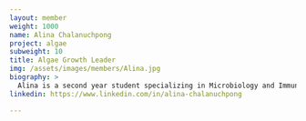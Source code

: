 ```yaml
---
layout: member
weight: 1000
name: Alina Chalanuchpong
project: algae
subweight: 10
title: Algae Growth Leader
img: /assets/images/members/Alina.jpg
biography: >
  Alina is a second year student specializing in Microbiology and Immunology. After learning more about microbes, she became interested in the application of algae towards a more sustainable lifestyle. She is eager to explore the sustainable growth of algae and the generation of biofuel from its biomass. Alina is currently the sub-team leader for the algae growth division and hopes to inspire and learn more about the application of algae’s metabolism and biomass
linkedin: https://www.linkedin.com/in/alina-chalanuchpong

---
```

